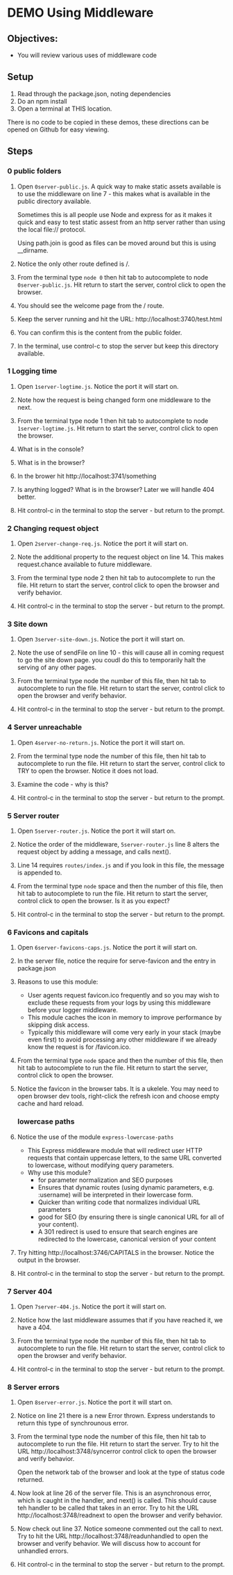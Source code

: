 # DEMO Using Middleware
## Objectives:
* You will review various uses of middleware code

## Setup
1. Read through the package.json, noting dependencies
1. Do an npm install
1. Open a terminal at THIS location.

There is no code to be copied in these demos, these directions can be opened on Github for easy viewing.

## Steps

### 0 public folders

1. Open `0server-public.js`. A quick way to make static assets available is to use the middleware on line 7 - this makes what is available in the public directory available. 

    Sometimes this is all people use Node and express for as it makes it quick and easy to test static assest from an http server rather than using the local file:// protocol. 

    Using path.join is good as files can be moved around but this is using __dirname.

1. Notice the only other route defined is /.

1. From the terminal type `node 0` then hit tab to autocomplete to node `0server-public.js`. Hit return to start the server, control click to open the browser.

1. You should see the welcome page from the / route.

1. Keep the server running and hit the URL: http://localhost:3740/test.html

1. You can confirm this is the content from the public folder.

1. In the terminal, use control-c to stop the server but keep this directory available.


### 1 Logging time

1. Open `1server-logtime.js`. Notice the port it will start on.

1. Note how the request is being changed form one middleware to the next.

1. From the terminal type node 1 then hit tab to autocomplete to node `1server-logtime.js`. Hit return to start the server, control click to open the browser.

1. What is in the console?
1. What is in the browser?

1. In the brower hit http://localhost:3741/something

1. Is anything logged? What is in the browser? Later we will handle 404 better.

1. Hit control-c in the terminal to stop the server - but return to the prompt.

### 2 Changing request object

1. Open `2server-change-req.js`. Notice the port it will start on.

1. Note the additional property to the request object on line 14. This makes request.chance available to future middleware.

1. From the terminal type node 2 then hit tab to autocomplete to run the file. Hit return to start the server, control click to open the browser and verify behavior.

1. Hit control-c in the terminal to stop the server - but return to the prompt.


### 3 Site down

1. Open `3server-site-down.js`. Notice the port it will start on.

1. Note the use of sendFile on line 10 - this will cause all in coming request to go the site down page. you coudl do this to temporarily halt the serving of any other pages. 

1. From the terminal type node the number of this file, then hit tab to autocomplete to run the file. Hit return to start the server, control click to open the browser and verify behavior.

1. Hit control-c in the terminal to stop the server - but return to the prompt.

### 4 Server unreachable

1. Open `4server-no-return.js`. Notice the port it will start on.

1. From the terminal type node the number of this file, then hit tab to autocomplete to run the file. Hit return to start the server, control click to TRY to open the browser. Notice it does not load.

1. Examine the code - why is this?


1. Hit control-c in the terminal to stop the server - but return to the prompt.

### 5 Server router

1. Open `5server-router.js`. Notice the port it will start on.

1. Notice the order of the middleware, `5server-router.js` line 8 alters the request object by adding a message, and calls next().

1. Line 14 requires `routes/index.js` and if you look in this file, the message is appended to.  

1. From the terminal type `node` space and then the number of this file, then hit tab to autocomplete to run the file. Hit return to start the server, control click to open the browser. Is it as you expect?

1. Hit control-c in the terminal to stop the server - but return to the prompt.

### 6 Favicons and capitals

1. Open `6server-favicons-caps.js`. Notice the port it will start on.

1. In the server file, notice the require for serve-favicon and the entry in package.json

1. Reasons to use this module:
   - User agents request favicon.ico frequently and so you may wish to exclude these requests from your logs by using this middleware before your logger middleware.
   - This module caches the icon in memory to improve performance by skipping disk access.
   - Typically this middleware will come very early in your stack (maybe even first) to avoid processing any other middleware if we already know the request is for /favicon.ico. 

1. From the terminal type `node` space and then the number of this file, then hit tab to autocomplete to run the file. Hit return to start the server, control click to open the browser. 

1. Notice the favicon in the browser tabs. It is a ukelele. You may need to open browser dev tools, right-click the refresh icon and choose empty cache and hard reload.

    ### lowercase paths
1. Notice the use of the module `express-lowercase-paths`   
    - This Express middleware module that will redirect user HTTP requests that contain uppercase letters, to the same URL converted to lowercase, without modifying query parameters.
    - Why use this module?
        - for parameter normalization and SEO purposes
        - Ensures that dynamic routes (using dynamic parameters, e.g. :username) will be interpreted in their lowercase form. 
        - Quicker than writing code that normalizes individual URL parameters
        - good for SEO (by ensuring there is single canonical URL for all of your content).
        - A 301 redirect is used to ensure that search engines are redirected to the lowercase, canonical version of your content

1. Try hitting http://localhost:3746/CAPITALS in the browser. Notice the output in the browser.

1. Hit control-c in the terminal to stop the server - but return to the prompt.

### 7 Server 404

1. Open `7server-404.js`. Notice the port it will start on.

1. Notice how the last middleware assumes that if you have reached it, we have a 404.

1. From the terminal type node the number of this file, then hit tab to autocomplete to run the file. Hit return to start the server, control click to open the browser and verify behavior.

1. Hit control-c in the terminal to stop the server - but return to the prompt.

### 8 Server errors

1. Open `8server-error.js`. Notice the port it will start on.

1. Notice on line 21 there is a new Error thrown. Express understands to return this type of synchrounous error.

1. From the terminal type node the number of this file, then hit tab to autocomplete to run the file. Hit return to start the server. Try to hit the URL http://localhost:3748/syncerror control click to open the browser and verify behavior.

    Open the network tab of the browser and look at the type of status code returned. 

1. Now look at line 26 of the server file. This is an asynchronous error, which is caught in the handler, and next() is called.  This should cause teh handler to be called that takes in an error. Try to hit the URL http://localhost:3748/readnext to open the browser and verify behavior.

1. Now check out line 37. Notice someone commented out the call to next. Try to hit the URL http://localhost:3748/readunhandled to open the browser and verify behavior. We will discuss how to account for unhandled errors.

1. Hit control-c in the terminal to stop the server - but return to the prompt.




